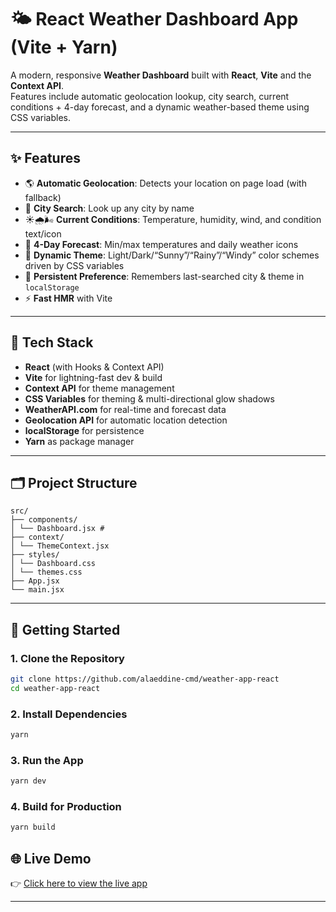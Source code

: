 # 🌤️ React Weather Dashboard App (Vite + Yarn)

A modern, responsive **Weather Dashboard** built with **React**, **Vite** and the **Context API**.  
Features include automatic geolocation lookup, city search, current conditions + 4-day forecast, and a dynamic weather-based theme using CSS variables.

---

## ✨ Features

- 🌎 **Automatic Geolocation**: Detects your location on page load (with fallback)  
- 🔎 **City Search**: Look up any city by name  
- ☀️🌧️🌬️ **Current Conditions**: Temperature, humidity, wind, and condition text/icon  
- 📅 **4-Day Forecast**: Min/max temperatures and daily weather icons  
- 🎨 **Dynamic Theme**: Light/Dark/“Sunny”/“Rainy”/“Windy” color schemes driven by CSS variables  
- 💾 **Persistent Preference**: Remembers last-searched city & theme in `localStorage`  
- ⚡️ **Fast HMR** with Vite  

---

## 🧰 Tech Stack

- **React** (with Hooks & Context API)  
- **Vite** for lightning-fast dev & build  
- **Context API** for theme management  
- **CSS Variables** for theming & multi-directional glow shadows  
- **WeatherAPI.com** for real-time and forecast data  
- **Geolocation API** for automatic location detection  
- **localStorage** for persistence  
- **Yarn** as package manager  

---

## 🗂️ Project Structure
```plaintext
src/
├── components/
│ └── Dashboard.jsx #
├── context/
│ └── ThemeContext.jsx
├── styles/
│ └── Dashboard.css
│ └── themes.css
├── App.jsx 
└── main.jsx
```
---

## 🚀 Getting Started

### 1. Clone the Repository

```bash
git clone https://github.com/alaeddine-cmd/weather-app-react
cd weather-app-react

```

### 2. Install Dependencies

```bash
yarn
```

### 3. Run the App

```bash
yarn dev
```

### 4. Build for Production

```bash
yarn build
```


## 🌐 Live Demo

👉 [Click here to view the live app](https://weather-app-react-qkaz.onrender.com)

---
